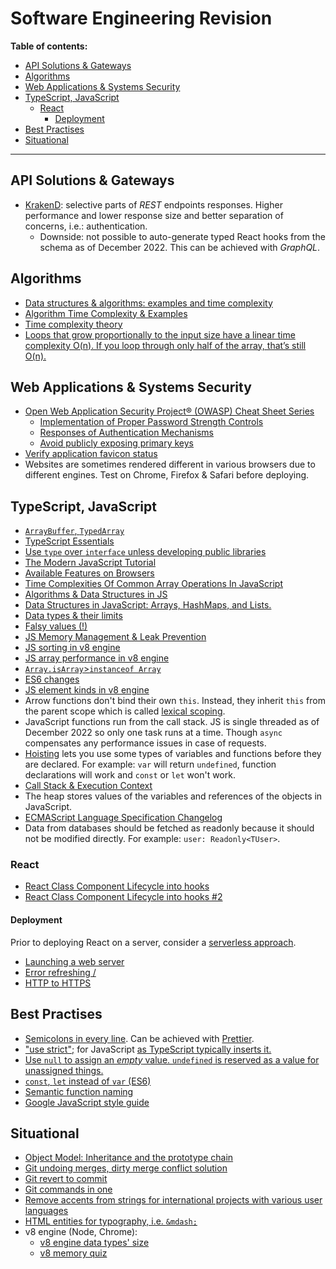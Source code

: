 # Software Engineering Revision

**Table of contents:**
- [API Solutions \& Gateways](#api-solutions--gateways)
- [Algorithms](#algorithms)
- [Web Applications & Systems Security](#web-applications--systems-security)
- [TypeScript, JavaScript](#typescript-javascript)
  - [React](#react)
    - [Deployment](#deployment)
- [Best Practises](#best-practises)
- [Situational](#situational)

---

## API Solutions & Gateways
- [KrakenD](https://www.krakend.io/): selective parts of *REST* endpoints responses. Higher performance and lower response size and better separation of concerns, i.e.: authentication.
    - Downside: not possible to auto-generate typed React hooks from the schema as of December 2022. This can be achieved with *GraphQL*.

## Algorithms
  - [Data structures & algorithms: examples and time complexity](https://github.com/skjha1/Data-Structure-Algorithm-Programs)
  - [Algorithm Time Complexity & Examples](https://www.jenniferbland.com/time-complexity-analysis-in-javascript)
  - [Time complexity theory](https://en.wikipedia.org/wiki/Time_complexity)
  - [Loops that grow proportionally to the input size have a linear time complexity O(n). If you loop through only half of the array, that’s still O(n).](https://adrianmejia.com/how-to-find-time-complexity-of-an-algorithm-code-big-o-notation)

## Web Applications & Systems Security
- [Open Web Application Security Project® (OWASP) Cheat Sheet Series](https://cheatsheetseries.owasp.org/cheatsheets/AJAX_Security_Cheat_Sheet.html)
  - [Implementation of Proper Password Strength Controls](https://cheatsheetseries.owasp.org/cheatsheets/Authentication_Cheat_Sheet.html#implement-proper-password-strength-controls)
  - [Responses of Authentication Mechanisms](https://cheatsheetseries.owasp.org/cheatsheets/Authentication_Cheat_Sheet.html#authentication-responses)
  - [Avoid publicly exposing primary keys](https://cheatsheetseries.owasp.org/cheatsheets/Authorization_Cheat_Sheet.html#ensure-lookup-ids-are-not-accessible-even-when-guessed-or-cannot-be-tampered-with)
- [Verify application favicon status](https://realfavicongenerator.net/favicon_checker)
- Websites are sometimes rendered different in various browsers due to different engines. Test on Chrome, Firefox & Safari before deploying.

## TypeScript, JavaScript
- [`ArrayBuffer`, `TypedArray`](https://javascript.info/arraybuffer-binary-arrays)
- [TypeScript Essentials](https://github.com/krzkaczor/ts-essentials)
- [Use `type` over `interface` unless developing public libraries](https://medium.com/@martin_hotell/interface-vs-type-alias-in-typescript-2-7-2a8f1777af4c)
- <a href="https://javascript.info/">The Modern JavaScript Tutorial</a>
- [Available Features on Browsers](https://caniuse.com)
- <a href='https://medium.com/@ashfaqueahsan61/time-complexities-of-common-array-operations-in-javascript-c11a6a65a168'>Time Complexities Of Common Array Operations In JavaScript</a>
- <a href="https://github.com/trekhleb/javascript-algorithms">Algorithms & Data Structures in JS</a>
- <a href='https://adrianmejia.com/data-structures-time-complexity-for-beginners-arrays-hashmaps-linked-lists-stacks-queues-tutorial/'>Data Structures in JavaScript: Arrays, HashMaps, and Lists.</a>
- <a href="https://developer.mozilla.org/en-US/docs/Web/JavaScript/Data_structures">Data types & their limits</a>
- <a href="https://developer.mozilla.org/en-US/docs/Glossary/Falsy">Falsy values (!)</a>
- <a href="https://blog.sessionstack.com/how-javascript-works-memory-management-how-to-handle-4-common-memory-leaks-3f28b94cfbec">JS Memory Management & Leak Prevention
- <a href="https://v8.dev/blog/array-sort">JS sorting in v8 engine</a>
- <a href="https://firstclassjs.com/under-the-hood-arrays-in-js/">JS array performance in v8 engine</a>
- <a href='https://stackoverflow.com/a/22289982'>`Array.isArray`>`instanceof Array`</a>
- <a href="https://github.com/lukehoban/es6features">ES6 changes</a>
- <a href="https://v8.dev/blog/elements-kinds">JS element kinds in v8 engine</a>
- Arrow functions don't bind their own `this`. Instead, they inherit `this` from the parent scope which is called [lexical scoping](https://stackoverflow.com/a/1047491).
- JavaScript functions run from the call stack. JS is single threaded as of December 2022 so only one task runs at a time. Though `async` compensates any performance issues in case of requests.
- [Hoisting](https://developer.mozilla.org/en-US/docs/Glossary/Hoisting) lets you use some types of variables and functions before they are declared. For example: `var` will return `undefined`, function declarations will work and `const` or `let` won't work. 
- [Call Stack & Execution Context](https://medium.com/openmindonline/javascript-under-the-hood-execution-context-b1b2fbf56e90)
- The heap stores values of the variables and references of the objects in JavaScript.
- [ECMAScript Language Specification Changelog](https://www.ecma-international.org/publications-and-standards/standards/ecma-262/)
- Data from databases should be fetched as readonly because it should not be modified directly. For example: `user: Readonly<TUser>`. 

### React
- [React Class Component Lifecycle into hooks](https://stackoverflow.com/questions/53464595/how-to-use-componentwillmount-in-react-hooks/62701724#62701724)
- [React Class Component Lifecycle into hooks #2](https://stackoverflow.com/a/55768105)
#### Deployment
Prior to deploying React on a server, consider a [serverless approach](https://learn.microsoft.com/en-us/azure/developer/javascript/how-to/with-web-app/static-web-app-with-swa-cli/introduction).
- [Launching a web server](https://medium.com/@timmykko/deploying-create-react-app-with-nginx-and-ubuntu-e6fe83c5e9e7)
- [Error refreshing /](https://ui.dev/react-router-cannot-get-url-refresh/)
- [HTTP to HTTPS](https://serversforhackers.com/c/redirect-http-to-https-nginx)

## Best Practises

- <a href='https://javascript.info/structure#semicolon'>Semicolons in every line</a>. Can be achieved with <a href="https://prettier.io/">Prettier</a>.
- <a href='https://javascript.info/strict-mode'>"use strict";</a> for JavaScript <a href='https://stackoverflow.com/a/31392947'>as TypeScript typically inserts it.</a>
- [Use `null` to assign an *empty* value. `undefined` is reserved as a value for unassigned things.](https://javascript.info/types#the-undefined-value)
- [`const`, `let` instead of `var` (ES6)](https://medium.com/@codingsam/awesome-javascript-no-more-var-working-title-999428999994)
- [Semantic function naming](https://javascript.info/function-basics#function-naming)
- [Google JavaScript style guide](https://google.github.io/styleguide/jsguide.html)

## Situational

- [Object Model: Inheritance and the prototype chain](https://developer.mozilla.org/en-US/docs/Web/JavaScript/Guide/Details_of_the_Object_Model)
- [Git undoing merges, dirty merge conflict solution](https://stackoverflow.com/a/2389423)
- [Git revert to commit](https://stackoverflow.com/a/12049323)
- [Git commands in one](https://stackoverflow.com/a/35049625)
- [Remove accents from strings for international projects with various user languages](https://npm.io/package/remove-accents)
- [HTML entities for typography, i.e. `&mdash;`](https://www.w3.org/wiki/Common_HTML_entities_used_for_typography)
- v8 engine (Node, Chrome):
  - [v8 engine data types' size](https://www.mattzeunert.com/2016/07/24/javascript-array-object-sizes.html)
  - [v8 memory quiz](https://www.mattzeunert.com/2018/01/25/v8-javascript-memory-quiz.html)
